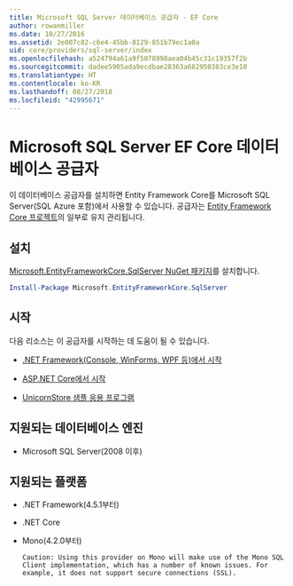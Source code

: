 ```yaml
---
title: Microsoft SQL Server 데이터베이스 공급자 - EF Core
author: rowanmiller
ms.date: 10/27/2016
ms.assetid: 2e007c82-c6e4-45bb-8129-851b79ec1a0a
uid: core/providers/sql-server/index
ms.openlocfilehash: a524794a61a9f5078998aea04b45c31c19357f2b
ms.sourcegitcommit: dadee5905ada9ecdbae28363a682950383ce3e10
ms.translationtype: HT
ms.contentlocale: ko-KR
ms.lasthandoff: 08/27/2018
ms.locfileid: "42995671"
---
```

# <a name="microsoft-sql-server-ef-core-database-provider"></a>Microsoft SQL Server EF Core 데이터베이스 공급자 

이 데이터베이스 공급자를 설치하면 Entity Framework Core를 Microsoft SQL Server(SQL Azure 포함)에서 사용할 수 있습니다. 공급자는 [Entity Framework Core 프로젝트](https://github.com/aspnet/EntityFrameworkCore)의 일부로 유지 관리됩니다.

## <a name="install"></a>설치

[Microsoft.EntityFrameworkCore.SqlServer NuGet 패키지](https://www.nuget.org/packages/Microsoft.EntityFrameworkCore.SqlServer/)를 설치합니다.

``` powershell
Install-Package Microsoft.EntityFrameworkCore.SqlServer
```

## <a name="get-started"></a>시작

다음 리소스는 이 공급자를 시작하는 데 도움이 될 수 있습니다.
* [.NET Framework(Console, WinForms, WPF 등)에서 시작](../../get-started/full-dotnet/index.md)

* [ASP.NET Core에서 시작](../../get-started/aspnetcore/index.md)

* [UnicornStore 샘플 응용 프로그램](https://github.com/rowanmiller/UnicornStore/tree/master/UnicornStore) 

## <a name="supported-database-engines"></a>지원되는 데이터베이스 엔진

* Microsoft SQL Server(2008 이후)

## <a name="supported-platforms"></a>지원되는 플랫폼

* .NET Framework(4.5.1부터)

* .NET Core

* Mono(4.2.0부터)

      Caution: Using this provider on Mono will make use of the Mono SQL Client implementation, which has a number of known issues. For example, it does not support secure connections (SSL).
